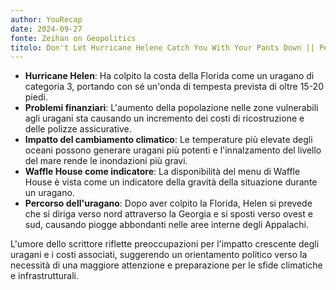 ```yaml
---
author: YouRecap
date: 2024-09-27
fonte: Zeihan on Geopolitics
titolo: Don't Let Hurricane Helene Catch You With Your Pants Down || Peter Zeihan
---
```


- **Hurricane Helen**: Ha colpito la costa della Florida come un uragano di categoria 3, portando con sé un'onda di tempesta prevista di oltre 15-20 piedi.
- **Problemi finanziari**: L'aumento della popolazione nelle zone vulnerabili agli uragani sta causando un incremento dei costi di ricostruzione e delle polizze assicurative.
- **Impatto del cambiamento climatico**: Le temperature più elevate degli oceani possono generare uragani più potenti e l'innalzamento del livello del mare rende le inondazioni più gravi.
- **Waffle House come indicatore**: La disponibilità del menu di Waffle House è vista come un indicatore della gravità della situazione durante un uragano.
- **Percorso dell'uragano**: Dopo aver colpito la Florida, Helen si prevede che si diriga verso nord attraverso la Georgia e si sposti verso ovest e sud, causando piogge abbondanti nelle aree interne degli Appalachi.

L'umore dello scrittore riflette preoccupazioni per l'impatto crescente degli uragani e i costi associati, suggerendo un orientamento politico verso la necessità di una maggiore attenzione e preparazione per le sfide climatiche e infrastrutturali.
